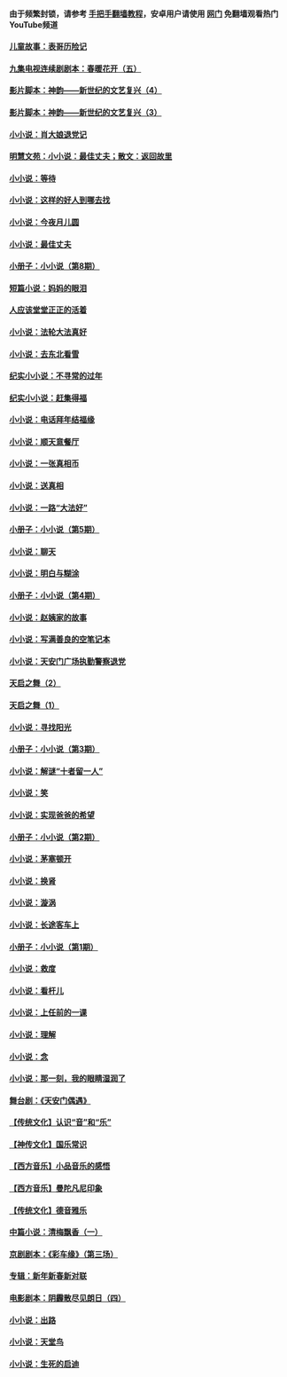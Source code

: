 #### 由于频繁封锁，请参考 [手把手翻墙教程](https://github.com/gfw-breaker/guides/wiki/)，安卓用户请使用 [网门](https://github.com/gfw-breaker/nogfw/blob/master/dl.md?t=07122201) 免翻墙观看热门YouTube频道 

#### [儿童故事：表哥历险记](../pages/328/383535.md?t=07122201) 

#### [九集电视连续剧剧本：春暖花开（五）](../pages/328/275919.md?t=07122201) 

#### [影片脚本：神韵——新世纪的文艺复兴（4）](../pages/328/266089.md?t=07122201) 

#### [影片脚本：神韵——新世纪的文艺复兴（3）](../pages/328/266087.md?t=07122201) 

#### [小小说：肖大娘退党记](../pages/328/239807.md?t=07122201) 

#### [明慧文苑：小小说：最佳丈夫；散文：返回故里](../pages/328/3439.md?t=07122201) 

#### [小小说：等待](../pages/328/223927.md?t=07122201) 

#### [小小说：这样的好人到哪去找](../pages/328/209396.md?t=07122201) 

#### [小小说：今夜月儿圆](../pages/328/193588.md?t=07122201) 

#### [小小说：最佳丈夫](../pages/328/190938.md?t=07122201) 

#### [小册子：小小说（第8期）](../pages/328/188202.md?t=07122201) 

#### [短篇小说：妈妈的眼泪](../pages/328/187712.md?t=07122201) 

#### [人应该堂堂正正的活着](../pages/328/182430.md?t=07122201) 

#### [小小说：法轮大法真好](../pages/328/174669.md?t=07122201) 

#### [小小说：去东北看雪](../pages/328/173882.md?t=07122201) 

#### [纪实小小说：不寻常的过年](../pages/328/173187.md?t=07122201) 

#### [纪实小小说：赶集得福](../pages/328/172652.md?t=07122201) 

#### [小小说：电话拜年结福缘](../pages/328/172533.md?t=07122201) 

#### [小小说：顺天意餐厅](../pages/328/170182.md?t=07122201) 

#### [小小说：一张真相币](../pages/328/169410.md?t=07122201) 

#### [小小说：送真相](../pages/328/166713.md?t=07122201) 

#### [小小说：一路“大法好”](../pages/328/162016.md?t=07122201) 

#### [小册子：小小说（第5期）](../pages/328/161131.md?t=07122201) 

#### [小小说：聊天](../pages/328/159640.md?t=07122201) 

#### [小小说：明白与糊涂](../pages/328/158101.md?t=07122201) 

#### [小册子：小小说（第4期）](../pages/328/158006.md?t=07122201) 

#### [小小说：赵姨家的故事](../pages/328/157843.md?t=07122201) 

#### [小小说：写满善良的空笔记本](../pages/328/157382.md?t=07122201) 

#### [小小说：天安门广场执勤警察退党](../pages/328/156982.md?t=07122201) 

#### [天启之舞（2）](../pages/328/153440.md?t=07122201) 

#### [天启之舞（1）](../pages/328/153439.md?t=07122201) 

#### [小小说：寻找阳光](../pages/328/153065.md?t=07122201) 

#### [小册子：小小说（第3期）](../pages/328/151715.md?t=07122201) 

#### [小小说：解谜“十者留一人”](../pages/328/148967.md?t=07122201) 

#### [小小说：笑](../pages/328/148905.md?t=07122201) 

#### [小小说：实现爸爸的希望](../pages/328/148096.md?t=07122201) 

#### [小册子：小小说（第2期）](../pages/328/147214.md?t=07122201) 

#### [小小说：茅塞顿开](../pages/328/147030.md?t=07122201) 

#### [小小说：换肾](../pages/328/146770.md?t=07122201) 

#### [小小说：漩涡](../pages/328/146683.md?t=07122201) 

#### [小小说：长途客车上](../pages/328/145076.md?t=07122201) 

#### [小册子：小小说（第1期）](../pages/328/143963.md?t=07122201) 

#### [小小说：救度](../pages/328/143927.md?t=07122201) 

#### [小小说：看杆儿](../pages/328/142137.md?t=07122201) 

#### [小小说：上任前的一课](../pages/328/140808.md?t=07122201) 

#### [小小说：理解](../pages/328/140476.md?t=07122201) 

#### [小小说：念](../pages/328/139513.md?t=07122201) 

#### [小小说：那一刻，我的眼睛湿润了](../pages/328/138476.md?t=07122201) 

#### [舞台剧：《天安门偶遇》](../pages/328/117155.md?t=07122201) 

#### [【传统文化】认识“音”和“乐”](../pages/328/108667.md?t=07122201) 

#### [【神传文化】国乐常识](../pages/328/104225.md?t=07122201) 

#### [【西方音乐】小品音乐的感悟](../pages/328/102924.md?t=07122201) 

#### [【西方音乐】曼陀凡尼印象](../pages/328/102922.md?t=07122201) 

#### [【传统文化】德音雅乐](../pages/328/102923.md?t=07122201) 

#### [中篇小说：清梅飘香（一）](../pages/328/101058.md?t=07122201) 

#### [京剧剧本：《彩车缘》（第三场）](../pages/328/96434.md?t=07122201) 

#### [专辑：新年新春新对联](../pages/328/94991.md?t=07122201) 

#### [电影剧本：阴霾散尽见朗日（四）](../pages/328/87081.md?t=07122201) 

#### [小小说：出路](../pages/328/84848.md?t=07122201) 

#### [小小说：天堂鸟](../pages/328/83084.md?t=07122201) 

#### [小小说：生死的启迪](../pages/328/70977.md?t=07122201) 

